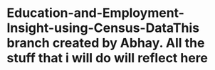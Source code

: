 # Education-and-Employment-Insight-using-Census-DataThis branch created by Abhay. All the stuff that i will do will reflect here
